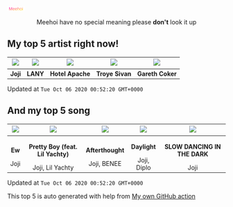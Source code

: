 [![Meehoi Logo](https://github.com/beam41/beam41/raw/master/mh.svg)](http://my.meehoi.me/)
<p align="center">Meehoi have no special meaning please <b>don't</b> look it up</p>

## My top 5 artist right now!
<!-- table start -->
|<img src="https://i.scdn.co/image/50c504c91a2ccd2b5f39837e6261463267b858a2">|<img src="https://i.scdn.co/image/e01b533f7d220c35549f13a32b3fc6a77f965280">|<img src="https://i.scdn.co/image/cc999d89e7d03c47d4c99dacb58166fc6063fe65">|<img src="https://i.scdn.co/image/01055eb987b2124d44e05c313f040cb372a71f92">|<img src="https://i.scdn.co/image/01d9ba02ae7ec5ae008124dcc5eae37283ba4c78">|
| :---: | :---: | :---: | :---: | :---: |
|<b>Joji</b>|<b>LANY</b>|<b>Hotel Apache</b>|<b>Troye Sivan</b>|<b>Gareth Coker</b>|

Updated at `Tue Oct 06 2020 00:52:20 GMT+0000`
<!-- table end -->

## And my top 5 song
<!-- table song start -->
|<img src="https://i.scdn.co/image/ab67616d00001e02282383a07d5db6159cb5daa4">|<img src="https://i.scdn.co/image/ab67616d00001e02282383a07d5db6159cb5daa4">|<img src="https://i.scdn.co/image/ab67616d00001e02282383a07d5db6159cb5daa4">|<img src="https://i.scdn.co/image/ab67616d00001e020e991b59cee17246a5e604d0">|<img src="https://i.scdn.co/image/ab67616d00001e0260ba1d6104d0475c7555a6b2">|
| :---: | :---: | :---: | :---: | :---: |
|<p><b>Ew</b></p> Joji|<p><b>Pretty Boy (feat. Lil Yachty)</b></p> Joji, Lil Yachty|<p><b>Afterthought</b></p> Joji, BENEE|<p><b>Daylight</b></p> Joji, Diplo|<p><b>SLOW DANCING IN THE DARK</b></p> Joji|

Updated at `Tue Oct 06 2020 00:52:20 GMT+0000`
<!-- table song end -->

This top 5 is auto generated with help from [My own GitHub action](https://github.com/beam41/spotify-listening)